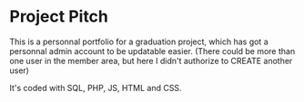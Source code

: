 # Project Pitch

This is a personnal portfolio for a graduation project, which has got a personnal admin account to be updatable easier.
(There could be more than one user in the member area, but here I didn't authorize to CREATE another user)

It's coded with SQL, PHP, JS, HTML and CSS.